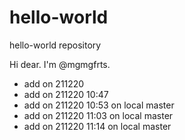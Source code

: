 # hello-world
hello-world repository

Hi dear. 
I'm @mgmgfrts.

- add on 211220
- add on 211220 10:47
- add on 211220 10:53 on local master
- add on 211220 11:03 on local master
- add on 211220 11:14 on local master